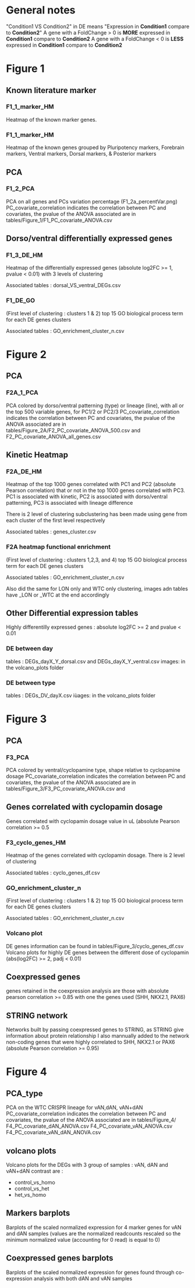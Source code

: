 # General notes
"Condition1 VS Condition2" in DE means "Expression in **Condition1** compare to **Condition2**"
A gene with a FoldChange > 0 is **MORE** expressed in **Condition1** compare to **Condition2**
A gene with a FoldChange < 0 is **LESS** expressed in **Condition1** compare to **Condition2**

# Figure 1

## Known literature marker
### F1_1_marker_HM
Heatmap of the known marker genes.

### F1_1_marker_HM
Heatmap of the known genes grouped by Pluripotency markers, Forebrain markers, Ventral markers, Dorsal markers, & Posterior markers

## PCA
### F1_2_PCA
PCA on all genes and PCs variation percentage (F1_2a_percentVar.png)
PC_covariate_correlation indicates the correlation between PC and covariates, the pvalue of the ANOVA associated are in tables/Figure_1/F1_PC_covariate_ANOVA.csv

## Dorso/ventral differentially expressed genes
### F1_3_DE_HM
Heatmap of the differentially expressed genes (absolute log2FC >= 1, pvalue < 0.01) with 3 levels of clustering

Associated tables : dorsal_VS_ventral_DEGs.csv

### F1_DE_GO
(First level of clustering : clusters 1 & 2) top 15 GO biological process term for each DE genes clusters

Associated tables : GO_enrichment_cluster_n.csv

# Figure 2

## PCA
### F2A_1_PCA
PCA colored by dorso/ventral patterning (type) or lineage (line), with all or the top 500 variable genes, for PC1/2 or PC2/3
PC_covariate_correlation indicates the correlation between PC and covariates, the pvalue of the ANOVA associated are in tables/Figure_2A/F2_PC_covariate_ANOVA_500.csv and  
F2_PC_covariate_ANOVA_all_genes.csv

## Kinetic Heatmap
### F2A_DE_HM
Heatmap of the top 1000 genes correlated with PC1 and PC2 (absolute Pearson correlation) that or not in the top 1000 genes correlated with PC3.
PC1 is associated with kinetic, PC2 is associated with dorso/ventral patterning, PC3 is associated with lineage difference

There is 2 level of clustering subclustering has been made using gene from each cluster of the first level respectively

Associated tables : genes_cluster.csv

### F2A heatmap functional enrichment
(First level of clustering : clusters 1,2,3, and 4) top 15 GO biological process term for each DE genes clusters

Associated tables : GO_enrichment_cluster_n.csv

Also did the same for LON only and WTC only clustering, images adn tables have _LON or _WTC at the end accordingly

## Other Differential expression tables
Highly differentilly expressed genes : absolute log2FC >= 2 and pvalue < 0.01

### DE between day
tables : DEGs_dayX_Y_dorsal.csv and DEGs_dayX_Y_ventral.csv
images: in the volcano_plots folder

### DE between type
tables : DEGs_DV_dayX.csv
iùages: in the volcano_plots folder

# Figure 3
## PCA
### F3_PCA
PCA colored by ventral/cyclopamine type, shape relative to cyclopamine dosage
PC_covariate_correlation indicates the correlation between PC and covariates, the pvalue of the ANOVA associated are in tables/Figure_3/F3_PC_covariate_ANOVA.csv and  

## Genes correlated with cyclopamin dosage
Genes correlated with cyclopamin dosage value in uL (absolute Pearson correlation >= 0.5

### F3_cyclo_genes_HM
Heatmap of the genes correlated with cyclopamin dosage.
There is 2 level of clustering

Associated tables : cyclo_genes_df.csv

### GO_enrichment_cluster_n
(First level of clustering : clusters 1 & 2) top 15 GO biological process term for each DE genes clusters

Associated tables : GO_enrichment_cluster_n.csv

### Volcano plot
DE genes information can be found in tables/Figure_3/cyclo_genes_df.csv
Volcano plots for highly DE genes between the different dose of cyclopamin (abs(log2FC) >= 2, padj < 0.01)

## Coexpressed genes 
genes retained in the coexpression analysis are those with absolute pearson correlation >= 0.85  with one the genes used (SHH, NKX2.1, PAX6)

## STRING network
Networks built by passing coexpressed genes to STRING, as STRING give information about protein relationship I also mannually added to the network non-coding genes that were highly correlated to SHH, NKX2.1 or PAX6 (absolute Pearson correlation >= 0.95)

# Figure 4
## PCA_type
PCA on the WTC CRISPR lineage for vAN,dAN, vAN+dAN
PC_covariate_correlation indicates the correlation between PC and covariates, the pvalue of the ANOVA associated are in tables/Figure_4/
F4_PC_covariate_dAN_ANOVA.csv
F4_PC_covariate_vAN_ANOVA.csv
F4_PC_covariate_vAN_dAN_ANOVA.csv

## volcano plots
Volcano plots for the DEGs with 3 group of samples : vAN, dAN and vAN+dAN
contrast are :
 * control_vs_homo
 * control_vs_het
 * het_vs_homo

## Markers barplots
Barplots of the scaled normalized expression for 4 marker genes for vAN and dAN samples
(values are the normalized readcounts rescaled so the minimum normalized value (accounting for 0 read) is equal to 0)

## Coexpressed genes barplots
Barplots of the scaled normalized expression for genes found through co-expression analysis with both dAN and vAN samples
